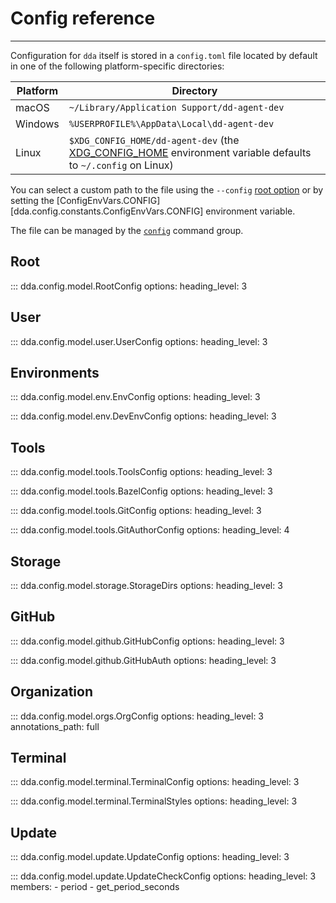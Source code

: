 # Config reference

-----

Configuration for `dda` itself is stored in a `config.toml` file located by default in one of the following platform-specific directories:

Platform | Directory
--- | ---
macOS | `~/Library/Application Support/dd-agent-dev`
Windows | `%USERPROFILE%\AppData\Local\dd-agent-dev`
Linux | `$XDG_CONFIG_HOME/dd-agent-dev` (the [XDG_CONFIG_HOME](https://specifications.freedesktop.org/basedir-spec/latest/#variables) environment variable defaults to `~/.config` on Linux)

You can select a custom path to the file using the `--config` [root option](../cli/commands.md#dda) or by setting the [ConfigEnvVars.CONFIG][dda.config.constants.ConfigEnvVars.CONFIG] environment variable.

The file can be managed by the [`config`](../cli/commands.md#dda-config) command group.

## Root

::: dda.config.model.RootConfig
    options:
      heading_level: 3

## User

::: dda.config.model.user.UserConfig
    options:
      heading_level: 3

## Environments

::: dda.config.model.env.EnvConfig
    options:
      heading_level: 3

::: dda.config.model.env.DevEnvConfig
    options:
      heading_level: 3

## Tools

::: dda.config.model.tools.ToolsConfig
    options:
      heading_level: 3

::: dda.config.model.tools.BazelConfig
    options:
      heading_level: 3

::: dda.config.model.tools.GitConfig
    options:
      heading_level: 3

::: dda.config.model.tools.GitAuthorConfig
    options:
      heading_level: 4

## Storage

::: dda.config.model.storage.StorageDirs
    options:
      heading_level: 3

## GitHub

::: dda.config.model.github.GitHubConfig
    options:
      heading_level: 3

::: dda.config.model.github.GitHubAuth
    options:
      heading_level: 3

## Organization

::: dda.config.model.orgs.OrgConfig
    options:
      heading_level: 3
      annotations_path: full

## Terminal

::: dda.config.model.terminal.TerminalConfig
    options:
      heading_level: 3

::: dda.config.model.terminal.TerminalStyles
    options:
      heading_level: 3

## Update

::: dda.config.model.update.UpdateConfig
    options:
      heading_level: 3

::: dda.config.model.update.UpdateCheckConfig
    options:
      heading_level: 3
      members:
      - period
      - get_period_seconds
